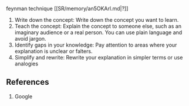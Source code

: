 
feynman technique
[[SR/memory/an5OKArl.md|?]]
1. Write down the concept: Write down the concept you want to learn. 
2. Teach the concept: Explain the concept to someone else, such as an imaginary audience or a real person. You can use plain language and avoid jargon. 
3. Identify gaps in your knowledge: Pay attention to areas where your explanation is unclear or falters.
4. Simplify and rewrite: Rewrite your explanation in simpler terms or use analogies
## References
1. Google